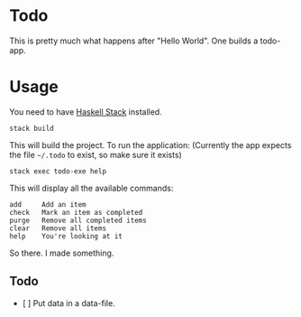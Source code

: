 # Todo

This is pretty much what happens after "Hello World". One builds a todo-app.

# Usage

You need to have [Haskell Stack](https://docs.haskellstack.org/en/stable/README/) installed.
```
stack build
```

This will build the project. To run the application:
(Currently the app expects the file `~/.todo` to exist, so make sure it exists)

```
stack exec todo-exe help
```

This will display all the available commands:

```
add 	Add an item
check	Mark an item as completed
purge	Remove all completed items
clear	Remove all items
help	You're looking at it
```


So there. I made something.


## Todo
- [ ] Put data in a data-file.
